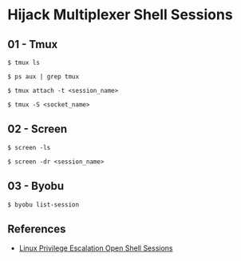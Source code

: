 # Hijack Multiplexer Shell Sessions

## 01 - Tmux

`$ tmux ls`

`$ ps aux | grep tmux`

`$ tmux attach -t <session_name>`

`$ tmux -S <socket_name>`

## 02 - Screen

`$ screen -ls`

`$ screen -dr <session_name>`

## 03 - Byobu

`$ byobu list-session`

## References

- [Linux Privilege Escalation Open Shell Sessions](https://book.hacktricks.xyz/linux-unix/privilege-escalation#open-shell-sessions)